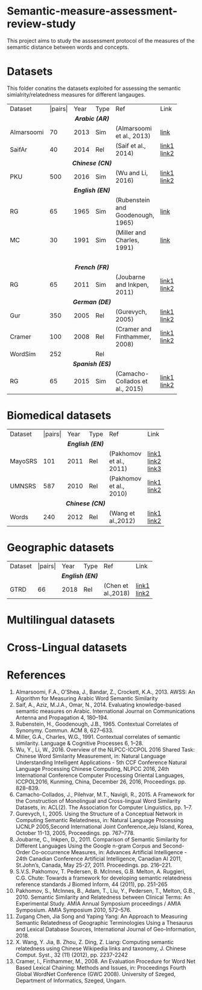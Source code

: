 # Semantic-measure-assessment-review-study
This project aims to study the asssessment protocol of the measures of the semantic distance between words and concepts.
# Datasets
This folder conatins the datasets exploited for assessing the semantic simialrity/relatedness measures for different langauges.
<table>
<tbody>
<tr>
<td style="width: 55px;">Dataset</td>
<td style="width: 47px;">|pairs|</td>
<td style="width: 32px;">Year</td>
<td style="width: 34px;">Type</td>
<td style="width: 23px;">Ref</td>
<td style="width: 29px;">Link</td>
</tr>
<tr>
  <td style="width: 250px;" colspan="6" align="center"><b><i>Arabic (AR)</td>
</tr>
<tr>
<td style="width: 55px;">Almarsoomi</td>
<td style="width: 47px;">70</td>
<td style="width: 32px;">2013</td>
<td style="width: 34px;">Sim</td>
<td style="width: 23px;">(Almarsoomi et al., 2013)</td>
  <td style="width: 29px;"><a href="https://github.com/MohamedAliHadjTaieb/Semantic-measure-assessment-review-study/blob/master/DataSets/Arabic/Semantic%20Similarity/Almarsoomi70.csv">link</a></td>
</tr>
<tr>
<td style="width: 55px;">SaifAr</td>
<td style="width: 47px;">40</td>
<td style="width: 32px;">2014</td>
<td style="width: 34px;">Rel</td>
<td style="width: 23px;">(Saif et al., 2014)</td>
  <td style="width: 29px;"><a href="https://www.researchgate.net/publication/272165853_Arabic_Semantic_relatedness_data_set">link1</a><br><a href="https://github.com/MohamedAliHadjTaieb/Semantic-measure-assessment-review-study/blob/master/DataSets/Arabic/Semantic%20Relatedness/Saif40_Ar.csv">link2</a></td>
</tr>
    <tr>
  <td style="width: 250px;" colspan="6" align="center"><b><i>Chinese (CN)</td>
</tr>
<tr>
<td style="width: 55px;">PKU</td>
<td style="width: 47px;">500</td>
<td style="width: 32px;">2016</td>
<td style="width: 34px;">Sim</td>
<td style="width: 23px;">(Wu and Li, 2016)</td>
  <td style="width: 29px;"><a href="https://github.com/MohamedAliHadjTaieb/Semantic-measure-assessment-review-study/blob/master/DataSets/Chinese/Semantic%20Similarity/PKU500_CN.csv">link1</a><br><a href="https://github.com/commonsense/conceptnet5/blob/master/conceptnet5/support_data/pku-500/pku-500.csv">link2</a></td>
</tr>
<tr>
<td style="width: 55px;" colspan="6" align="center"><b><i>English (EN)</td>
</tr>
<tr>
<td style="width: 55px;">RG</td>
<td style="width: 47px;">65</td>
<td style="width: 32px;">1965</td>
<td style="width: 34px;">Sim</td>
<td style="width: 23px;">(Rubenstein and Goodenough, 1965)</td>
  <td style="width: 29px;"><a href="https://github.com/MohamedAliHadjTaieb/Semantic-measure-assessment-review-study/blob/master/DataSets/English/Semantic%20Similarity/RG65.csv">link</a></td>
</tr>
<tr>
<td style="width: 55px;">MC</td>
<td style="width: 47px;">30</td>
<td style="width: 32px;">1991</td>
<td style="width: 34px;">Sim</td>
<td style="width: 23px;">(Miller and Charles, 1991)</td>
<td style="width: 29px;"><a href="https://github.com/MohamedAliHadjTaieb/Semantic-measure-assessment-review-study/blob/master/DataSets/English/Semantic%20Similarity/MC30.csv">link</a></td>
</tr>
<tr>
<td style="width: 55px;">&nbsp;</td>
<td style="width: 47px;">&nbsp;</td>
<td style="width: 32px;">&nbsp;</td>
<td style="width: 34px;">&nbsp;</td>
<td style="width: 23px;">&nbsp;</td>
<td style="width: 29px;">&nbsp;</td>
</tr>
  <tr>
<td style="width: 55px;" colspan="6" align="center"><b><i>French (FR)</td>
</tr>
  <tr>
<td style="width: 55px;">RG</td>
<td style="width: 47px;">65</td>
<td style="width: 32px;">2011</td>
<td style="width: 34px;">Sim</td>
<td style="width: 23px;">(Joubarne and Inkpen, 2011)</td>
    <td style="width: 29px;"><a href="https://github.com/MohamedAliHadjTaieb/Semantic-measure-assessment-review-study/blob/master/DataSets/French/Semantic%20Similarity/RG65_FR.csv">link1</a><br><a href="http://www.site.uottawa.ca/~mjoub063/wordsims.htm">link2</a></td>
</tr>
<tr>
<td style="width: 55px;" colspan="6" align="center"><b><i>German (DE)</td>
</tr>
  <tr>
<td style="width: 55px;">Gur</td>
<td style="width: 47px;">350</td>
<td style="width: 32px;">2005</td>
<td style="width: 34px;">Rel</td>
<td style="width: 23px;">(Gurevych, 2005)</td>
    <td style="width: 29px;"><a href="https://www.informatik.tu-darmstadt.de/ukp/research_6/data/semantic_relatedness/german_relatedness_datasets/index.en.jsp">link1</a><br><a href="https://github.com/MohamedAliHadjTaieb/Semantic-measure-assessment-review-study/blob/master/DataSets/German/Semantic%20Relatedness/Gur350_DE.csv">link2</a></td>
</tr>
    <tr>
<td style="width: 55px;">Cramer</td>
<td style="width: 47px;">100</td>
<td style="width: 32px;">2008</td>
<td style="width: 34px;">Rel</td>
<td style="width: 23px;">(Cramer and Finthammer, 2008)</td>
    <td style="width: 29px;"><a href="http://citeseerx.ist.psu.edu/viewdoc/download;jsessionid=1828986623F193B618ED82F0B18B44AD?doi=10.1.1.551.5728&rep=rep1&type=pdf">link1</a><br><a href="https://github.com/MohamedAliHadjTaieb/Semantic-measure-assessment-review-study/blob/master/DataSets/German/Semantic%20Relatedness/Cramer100_DE.csv">link2</a></td>
</tr>
  <tr>
<td style="width: 55px;">WordSim</td>
<td style="width: 47px;">252</td>
<td style="width: 32px;">&nbsp;</td>
<td style="width: 34px;">Rel</td>
<td style="width: 23px;">&nbsp;</td>
<td style="width: 29px;">&nbsp;</td>
</tr>
<tr>
<td style="width: 55px;" colspan="6" align="center"><b><i>Spanish (ES)</td>
</tr>
  <td style="width: 55px;">RG</td>
<td style="width: 47px;">65</td>
<td style="width: 32px;">2015</td>
<td style="width: 34px;">Sim</td>
<td style="width: 23px;">(Camacho-Collados et al., 2015)</td>
  <td style="width: 29px;"><a href="http://lcl.uniroma1.it/similarity-datasets/datasets/rg65_spanish.txt">link1</a><br><a href="https://github.com/MohamedAliHadjTaieb/Semantic-measure-assessment-review-study/blob/master/DataSets/Spanish/Semantic%20Similarity/RG65_ES.csv">link2</a></td>
</tr>
</tbody>
</table>
  
# Biomedical datasets
  <table>
<tbody>
<tr>
<td style="width: 55px;">Dataset</td>
<td style="width: 47px;">|pairs|</td>
<td style="width: 32px;">Year</td>
<td style="width: 34px;">Type</td>
<td style="width: 23px;">Ref</td>
<td style="width: 29px;">Link</td>
</tr>
<tr>
  <td style="width: 250px;" colspan="6" align="center"><b><i>English (EN)</td>
</tr>
<tr>
<td style="width: 55px;">MayoSRS</td>
<td style="width: 47px;">101</td>
<td style="width: 32px;">2011</td>
<td style="width: 34px;">Rel</td>
<td style="width: 23px;">(Pakhomov et al., 2011)</td>
  <td style="width: 29px;"><a href="http://rxinformatics.umn.edu/SemanticRelatednessResources.html">link1</a><br><a href="https://github.com/MohamedAliHadjTaieb/Semantic-measure-assessment-review-study/blob/master/Biomedical%20Datasets/English/Semantic%20Relatedness/MayoSRS_101_EN.csv">link2</a><br><a href="https://github.com/spyysalo/wvlib/blob/master/word-similarities/MayoSRS/MayoSRS.txt">link3</a></td>
</tr>
<tr>
<td style="width: 55px;">UMNSRS</td>
<td style="width: 47px;">587</td>
<td style="width: 32px;">2010</td>
<td style="width: 34px;">Rel</td>
<td style="width: 23px;">(Pakhomov et al., 2010)</td>
  <td style="width: 29px;"><a href="https://github.com/MohamedAliHadjTaieb/Semantic-measure-assessment-review-study/blob/master/Biomedical%20Datasets/English/Semantic%20Relatedness/UMNSRS_Relatedness_587_EN.csv">link1</a><br><a href="https://github.com/spyysalo/wvlib/blob/master/word-similarities/UMNSRS/UMNSRS-rel.txt">link2</a></td>
</tr>
    <tr>
  <td style="width: 250px;" colspan="6" align="center"><b><i>Chinese (CN)</td>
</tr>
<tr>
<td style="width: 55px;">Words</td>
<td style="width: 47px;">240</td>
<td style="width: 32px;">2012</td>
<td style="width: 34px;">Rel</td>
<td style="width: 23px;">(Wang et al.,2012)</td>
  <td style="width: 29px;"><a href="https://github.com/czgbjy/GTRD/blob/master/Geo-Terminology%20Relatedness%20Dataset/Geo-Terminology_Relatedness_Dataset_means.xlsx">link1</a><br><a href="https://github.com/MohamedAliHadjTaieb/Semantic-measure-assessment-review-study/blob/master/Geographic%20Datasets/English/Semantic%20Relatedness/GTRD_66_SR_EN.csv">link2</a></td>
</tr>
</tbody>
</table>

# Geographic datasets

<table>
<tbody>
<tr>
<td style="width: 55px;">Dataset</td>
<td style="width: 47px;">|pairs|</td>
<td style="width: 32px;">Year</td>
<td style="width: 34px;">Type</td>
<td style="width: 23px;">Ref</td>
<td style="width: 29px;">Link</td>
</tr>
<tr>
  <td style="width: 250px;" colspan="6" align="center"><b><i>English (EN)</td>
</tr>
<tr>
<td style="width: 55px;">GTRD</td>
<td style="width: 47px;">66</td>
<td style="width: 32px;">2018</td>
<td style="width: 34px;">Rel</td>
<td style="width: 23px;">(Chen et al.,2018)</td>
  <td style="width: 29px;"><a href="https://github.com/iamxiatian/wikit/blob/master/expt/dataset/words-240/Words-240.txt">link1</a><br><a href="https://github.com/MohamedAliHadjTaieb/Semantic-measure-assessment-review-study/blob/master/Biomedical%20Datasets/Chinese/Semantic%20Relatedness/Words-240-CN.csv">link2</a></td>
</tr>
</tbody>
</table>

# Multilingual datasets

# Cross-Lingual datasets

# References
<ol>
<li>Almarsoomi, F.A., O’Shea, J., Bandar, Z., Crockett, K.A., 2013. AWSS: An Algorithm for Measuring Arabic Word Semantic Similarity</li>
<li>Saif, A., Aziz, M.J.A., Omar, N., 2014. Evaluating knowledge-based semantic measures on Arabic. International Journal on Communications Antenna and Propagation 4, 180–194.</li>
  <li>Rubenstein, H., Goodenough, J.B., 1965. Contextual Correlates of Synonymy. Commun. ACM 8, 627–633.</li>
  <li>Miller, G.A., Charles, W.G., 1991. Contextual correlates of semantic similarity. Language & Cognitive Processes 6, 1–28.</li>
  <li>Wu, Y., Li, W., 2016. Overview of the NLPCC-ICCPOL 2016 Shared Task: Chinese Word Similarity Measurement, in: Natural Language Understanding Intelligent Applications - 5th CCF Conference Natural Language Processing Chinese Computing, NLPCC 2016, 24th International Conference Computer Processing Oriental Languages, ICCPOL2016, Kunming, China, December 26, 2016, Proceedings. pp. 828–839.</li>
  <li>Camacho-Collados, J., Pilehvar, M.T., Navigli, R., 2015. A Framework for the Construction of Monolingual and Cross-lingual Word Similarity Datasets, in: ACL(2). The Association for Computer Linguistics, pp. 1–7.</li>
  <li>Gurevych, I., 2005. Using the Structure of a Conceptual Network in Computing Semantic Relatedness, in: Natural Language Processing IJCNLP 2005,Second International Joint Conference,Jeju Island, Korea, October 11-13, 2005, Proceedings. pp. 767–778.</li>
  <li>Joubarne, C., Inkpen, D., 2011. Comparison of Semantic Similarity for Different Languages Using the Google n-gram Corpus and Second-Order Co-occurrence Measures, in: Advances Artificial Intelligence - 24th Canadian Conference Artificial Intelligence, Canadian AI 2011, St.John’s, Canada, May 25-27, 2011. Proceedings. pp. 216–221.</li>
  <li>S.V.S. Pakhomov, T. Pedersen, B. McInnes, G.B. Melton, A. Ruggieri, C.G. Chute: Towards a framework for developing semantic relatedness reference standards J Biomed Inform, 44 (2011), pp. 251-265</li>
  <li>Pakhomov, S., McInnes, B., Adam, T., Liu, Y., Pedersen, T., Melton, G.B., 2010. Semantic Similarity and Relatedness between Clinical Terms: An Experimental Study. AMIA Annual Symposium proceedings / AMIA Symposium. AMIA Symposium 2010, 572–576.</li>
  <li>Zugang Chen, Jia Song and Yaping Yang: An Approach to Measuring Semantic Relatedness of Geographic Terminologies Using a Thesaurus and Lexical Database Sources, International Journal of Geo-Information, 2018.</li>
  <li>X. Wang, Y. Jia, B. Zhou, Z. Ding, Z. Liang: Computing semantic relatedness using Chinese Wikipedia links and taxonomy, J. Chinese Comput. Syst., 32 (11) (2012), pp. 2237-2242</il>
  <li>Cramer, I., Finthammer, M., 2008. An Evaluation Procedure for Word Net Based Lexical Chaining: Methods and Issues, in: Proceedings Fourth Global WordNet Conference (GWC 2008). University of Szeged, Department of Informatics, Szeged, Ungarn.</li>
</ol>

